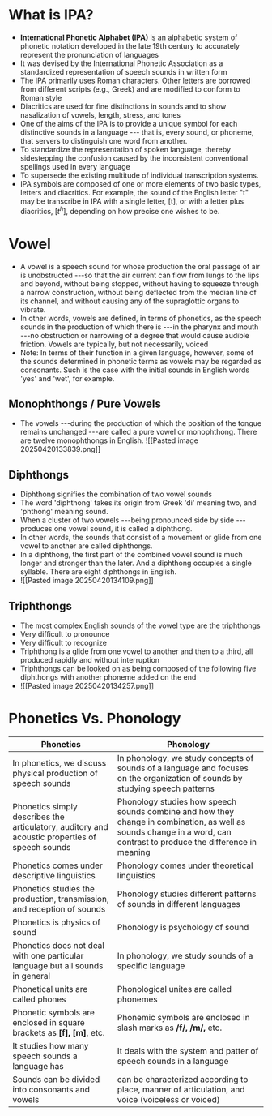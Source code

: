

# What is IPA?

- **International Phonetic Alphabet (IPA)** is an alphabetic system of phonetic notation developed in the late 19th century to accurately represent the pronunciation of languages
- It was devised by the International Phonetic Association as a standardized representation of speech sounds in written form
- The IPA primarily uses Roman characters. Other letters are borrowed from different scripts (e.g., Greek) and are modified to conform to Roman style
- Diacritics are used for fine distinctions in sounds and to show nasalization of vowels, length, stress, and tones
- One of the aims of the IPA is to provide a unique symbol for each distinctive sounds in a language --- that is, every sound, or phoneme, that servers to distinguish one word from another.
- To standardize the representation of spoken language, thereby sidestepping the confusion caused by the inconsistent conventional spellings used in every language
- To supersede the existing multitude of individual transcription systems.
- IPA symbols are composed of one or more elements of two basic types, letters and diacritics. For example, the sound of the English letter "t" may be transcribe in IPA with a single letter, \[t], or with a letter plus diacritics, \[$t^{h}$], depending on how precise one wishes to be.



# Vowel

- A vowel is a speech sound for whose production the oral passage of air is unobstructed ---so that the air current can flow from lungs to the lips and beyond, without being stopped, without having to squeeze through a narrow construction, without being deflected from the median line of its channel, and without causing any of the supraglottic organs to vibrate.
- In other words, vowels are defined, in terms of phonetics, as the speech sounds in the production of which there is ---in the pharynx and mouth ---no obstruction or narrowing of a degree that would cause audible friction. Vowels are typically, but not necessarily, voiced
- Note: In terms of their function in a given language, however, some of the sounds determined in phonetic terms as vowels may be regarded as consonants. Such is the case with the initial sounds in English words 'yes' and 'wet', for example.


## Monophthongs / Pure Vowels

- The vowels ---during the production of which the position of the tongue remains unchanged ---are called a pure vowel or monophthong. There are twelve monophthongs in English.
	![[Pasted image 20250420133839.png]]


## Diphthongs

- Diphthong signifies the combination of two vowel sounds
- The word 'diphthong' takes its origin from Greek 'di' meaning two, and 'phthong' meaning sound.
- When a cluster of two vowels ---being pronounced side by side ---produces one vowel sound, it is called a diphthong.
- In other words, the sounds that consist of a movement or glide from one vowel to another are called diphthongs.
- In a diphthong, the first part of the combined vowel sound is much longer and stronger than the later. And a diphthong occupies a single syllable. There are eight diphthongs in English.
- ![[Pasted image 20250420134109.png]]



## Triphthongs

- The most complex English sounds of the vowel type are the triphthongs
- Very difficult to pronounce
- Very difficult to recognize
- Triphthong is a glide from one vowel to another and then to a third, all produced rapidly and without interruption
- Triphthongs can be looked on as being composed of the following five diphthongs with another phoneme added on the end
- ![[Pasted image 20250420134257.png]]



# Phonetics Vs. Phonology


| Phonetics                                                                                      | Phonology                                                                                                                                                             |
| ---------------------------------------------------------------------------------------------- | --------------------------------------------------------------------------------------------------------------------------------------------------------------------- |
| In phonetics, we discuss physical production of speech sounds                                  | In phonology, we study concepts of sounds of a language and focuses on the organization of sounds by studying speech patterns                                         |
| Phonetics simply describes the articulatory, auditory and acoustic properties of speech sounds | Phonology studies how speech sounds combine and how they change in combination, as well as sounds change in a word, can contrast to produce the difference in meaning |
| Phonetics comes under descriptive linguistics                                                  | Phonology comes under theoretical linguistics                                                                                                                         |
| Phonetics studies the production, transmission, and reception of sounds                        | Phonology studies different patterns of sounds in different languages                                                                                                 |
| Phonetics is physics of sound                                                                  | Phonology is psychology of sound                                                                                                                                      |
| Phonetics does not deal with one particular language but all sounds in general                 | In phonology, we study sounds of a specific language                                                                                                                  |
| Phonetical units are called phones                                                             | Phonological unites are called phonemes                                                                                                                               |
| Phonetic symbols are enclosed in square brackets as **\[f], \[m]**, etc.                       | Phonemic symbols are enclosed in slash marks as **/f/, /m/,** etc.                                                                                                    |
| It studies how many speech sounds a language has                                               | It deals with the system and patter of speech sounds in a language                                                                                                    |
| Sounds can be divided into consonants and vowels                                               | can be characterized according to place, manner of articulation, and voice (voiceless or voiced)                                                                      |
